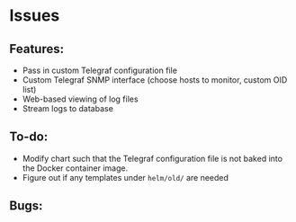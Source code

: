 # Issues

## Features:
* Pass in custom Telegraf configuration file
* Custom Telegraf SNMP interface (choose hosts to monitor, custom OID list)
* Web-based viewing of log files 
* Stream logs to database

## To-do:
* Modify chart such that the Telegraf configuration file is not baked into the Docker container image.
* Figure out if any templates under `helm/old/` are needed

## Bugs:
